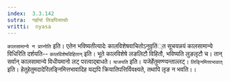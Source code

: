 ```yaml
---
index:  3.3.142
sutra:  गर्हायां लिडपिजात्वोः
vritti:  nyasa
---
```


`कालसामान्ये न प्राप्नोति` इति। एतेन भविष्यतीत्यादेः कालविशेषवाचितोऽनुवृतिं्त सूचयन्नयं कालसामान्ये विधिरिति दर्शयति-- `कालविशेषविहितान्` इति। भूते कालविशेषे लङलिटौ विहितौ, भविष्यति लुङलृटौ च। तान् सर्वान् कालसामान्ये विधीयमानो लट् परत्वाद्बाधते। `याजयति` इति। यजेर्हेतुमण्ण्यन्ताल्लट्। `लिङ्निमित्ताभावात्` इति। हेतुहेतुमदादेरिलङ्निमित्तभावादिह यद्यपि क्रियातिपत्तिर्विवक्ष्यते, तथापि लृङ न भवति।।

